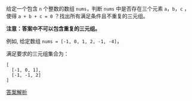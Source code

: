 给定一个包含 `n` 个整数的数组 `nums`，判断 `nums` 中是否存在三个元素 `a`，`b`，`c` ，使得 `a + b + c = 0` ？找出所有满足条件且不重复的三元组。

**注意：答案中不可以包含重复的三元组。**

例如, 给定数组 `nums = [-1, 0, 1, 2, -1, -4]`，

满足要求的三元组集合为：
```
[
  [-1, 0, 1],
  [-1, -1, 2]
]
```

[答案解析](https://github.com/xiaofandegeng/leetcode/blob/master/15.%E4%B8%89%E6%95%B0%E4%B9%8B%E5%92%8C/index.js)